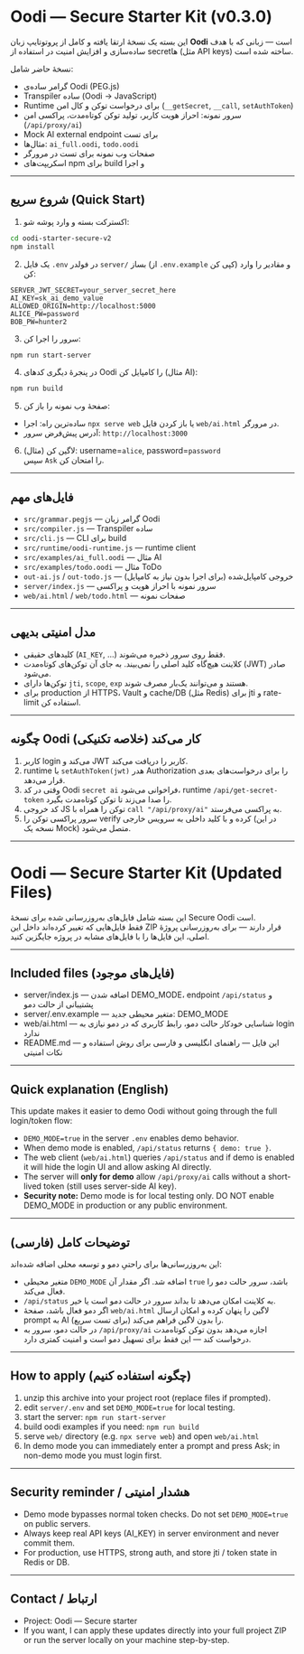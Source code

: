# Oodi — Secure Starter Kit (v0.3.0)

این بسته یک نسخهٔ ارتقا یافته و کامل از پروتوتایپ زبان **Oodi** است — زبانی که با هدف ساده‌سازی و افزایش امنیت در استفاده از secretها (مثل API keys) ساخته شده است.

نسخهٔ حاضر شامل:
- گرامر ساده‌ی Oodi (PEG.js)
- Transpiler ساده (Oodi -> JavaScript)
- Runtime برای درخواست توکن و کال امن (`__getSecret`, `__call`, `setAuthToken`)
- سرور نمونه: احراز هویت کاربر، تولید توکن کوتاه‌مدت، پراکسی امن (`/api/proxy/ai`)
- Mock AI external endpoint برای تست
- مثال‌ها: `ai_full.oodi`, `todo.oodi`
- صفحات وب نمونه برای تست در مرورگر
- اسکریپت‌های npm برای build و اجرا

---

## شروع سریع (Quick Start)

1. اکسترکت بسته و وارد پوشه شو:
```bash
cd oodi-starter-secure-v2
npm install
```

2. یک فایل `.env` در فولدر `server/` بساز (از `.env.example` کپی کن) و مقادیر را وارد کن:
```
SERVER_JWT_SECRET=your_server_secret_here
AI_KEY=sk_ai_demo_value
ALLOWED_ORIGIN=http://localhost:5000
ALICE_PW=password
BOB_PW=hunter2
```

3. سرور را اجرا کن:
```bash
npm run start-server
```

4. در پنجرهٔ دیگری کدهای Oodi را کامپایل کن (مثال AI):
```bash
npm run build
```

5. صفحهٔ وب نمونه را باز کن:
- ساده‌ترین راه: اجرا `npx serve web` یا باز کردن فایل `web/ai.html` در مرورگر.
- آدرس پیش‌فرض سرور: `http://localhost:3000`

6. لاگین کن (مثال): username=`alice`, password=`password`  
سپس `Ask` را امتحان کن.

---

## فایل‌های مهم

- `src/grammar.pegjs` — گرامر زبان Oodi
- `src/compiler.js` — Transpiler ساده
- `src/cli.js` — CLI برای build
- `src/runtime/oodi-runtime.js` — runtime client
- `src/examples/ai_full.oodi` — مثال AI
- `src/examples/todo.oodi` — مثال ToDo
- `out-ai.js` / `out-todo.js` — خروجی کامپایل‌شده (برای اجرا بدون نیاز به کامپایل)
- `server/index.js` — سرور نمونه با احراز هویت و پراکسی
- `web/ai.html` / `web/todo.html` — صفحات نمونه

---

## مدل امنیتی بدیهی

- کلیدهای حقیقی (`AI_KEY`, ...) فقط روی سرور ذخیره می‌شوند.
- کلاینت هیچ‌گاه کلید اصلی را نمی‌بیند. به جای آن توکن‌های کوتاه‌مدت (JWT) صادر می‌شود.
- توکن‌ها دارای `jti`, `scope`, `exp` هستند و می‌توانند یک‌بار مصرف شوند.
- برای production از HTTPS، Vault و cache/DB (مثل Redis) برای jti و rate-limit استفاده کن.

---

## چگونه Oodi کار می‌کند (خلاصه تکنیکی)

1. کاربر login می‌کند و JWT کاربر را دریافت می‌کند.
2. runtime با `setAuthToken(jwt)` هدر Authorization را برای درخواست‌های بعدی قرار می‌دهد.
3. وقتی در کد Oodi `secret ai` فراخوانی می‌شود، runtime `/api/get-secret-token` را صدا می‌زند تا توکن کوتاه‌مدت بگیرد.
4. کد خروجی JS توکن را همراه با `call "/api/proxy/ai"` به پراکسی می‌فرستد.
5. سرور پراکسی توکن را verify کرده و با کلید داخلی به سرویس خارجی (در این نسخه یک Mock) متصل می‌شود.

---
# Oodi — Secure Starter Kit (Updated Files)

این بسته شامل فایل‌های به‌روزرسانی شده برای نسخهٔ Secure Oodi است.  
فقط فایل‌هایی که تغییر کرده‌اند داخل این ZIP قرار دارند — برای به‌روزرسانی پروژهٔ اصلی، این فایل‌ها را با فایل‌های مشابه در پروژه جایگزین کنید.

----
## Included files (فایل‌های موجود)
- server/index.js         — اضافه شدن DEMO_MODE، endpoint `/api/status` و پشتیبانی از حالت دمو
- server/.env.example     — متغیر محیطی جدید: DEMO_MODE
- web/ai.html             — شناسایی خودکار حالت دمو، رابط کاربری که در دمو نیازی به login ندارد
- README.md               — این فایل — راهنمای انگلیسی و فارسی برای روش استفاده و نکات امنیتی

----
## Quick explanation (English)
This update makes it easier to demo Oodi without going through the full login/token flow:
- `DEMO_MODE=true` in the server `.env` enables demo behavior.
- When demo mode is enabled, `/api/status` returns `{ demo: true }`.
- The web client (`web/ai.html`) queries `/api/status` and if demo is enabled it will hide the login UI and allow asking AI directly.
- The server will **only for demo** allow `/api/proxy/ai` calls without a short-lived token (still uses server-side AI key).
- **Security note:** Demo mode is for local testing only. DO NOT enable DEMO_MODE in production or any public environment.

----
## توضیحات کامل (فارسی)
این به‌روزرسانی‌ها برای راحتیِ دمو و توسعه محلی اضافه شده‌اند:
- متغیر محیطی `DEMO_MODE` اضافه شد. اگر مقدار آن `true` باشد، سرور حالت دمو را فعال می‌کند.
- `/api/status` به کلاینت امکان می‌دهد تا بداند سرور در حالت دمو است یا خیر.
- اگر دمو فعال باشد، صفحهٔ `web/ai.html` لاگین را پنهان کرده و امکان ارسال prompt به AI را بدون لاگین فراهم می‌کند (برای تست سریع).
- در حالت دمو، سرور به `/api/proxy/ai` اجازه می‌دهد بدون توکن کوتاه‌مدت درخواست کند — این فقط برای تسهیل دمو است و امنیت کمتری دارد.

----
## How to apply (چگونه استفاده کنیم)
1. unzip this archive into your project root (replace files if prompted).
2. edit `server/.env` and set `DEMO_MODE=true` for local testing.
3. start the server: `npm run start-server`
4. build oodi examples if you need: `npm run build`
5. serve `web/` directory (e.g. `npx serve web`) and open `web/ai.html`
6. In demo mode you can immediately enter a prompt and press Ask; in non-demo mode you must login first.

----
## Security reminder / هشدار امنیتی
- Demo mode bypasses normal token checks. Do not set `DEMO_MODE=true` on public servers.
- Always keep real API keys (AI_KEY) in server environment and never commit them.
- For production, use HTTPS, strong auth, and store jti / token state in Redis or DB.

----
## Contact / ارتباط
- Project: Oodi — Secure starter
- If you want, I can apply these updates directly into your full project ZIP or run the server locally on your machine step-by-step.
